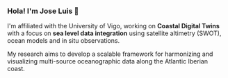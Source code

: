 ### Hola! I'm Jose Luis 🐡

I'm affiliated with the University of Vigo, working on **Coastal Digital Twins** with a focus on **sea level data integration** using satellite altimetry (SWOT), ocean models and in situ observations.

My research aims to develop a scalable framework for harmonizing and visualizing multi-source oceanographic data along the Atlantic Iberian coast.


